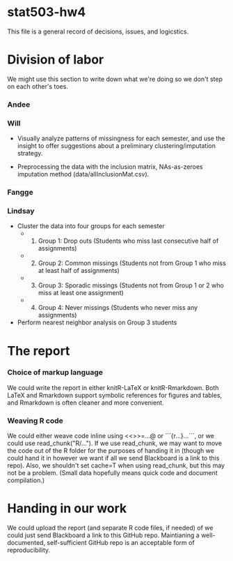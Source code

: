 # stat503-hw4
This file is a general record of decisions, issues, and logicstics.

# Division of labor

We might use this section to write down what we're doing so we don't step on each other's toes.

### Andee

### Will

- Visually analyze patterns of missingness for each semester, and use the insight to  offer suggestions about a preliminary clustering/imputation strategy.

- Preprocessing the data with the inclusion matrix, NAs-as-zeroes imputation method (data/allInclusionMat.csv).

### Fangge

### Lindsay

- Cluster the data into four groups for each semester
  - 1) Group 1: Drop outs (Students who miss last consecutive half of assignments) 
  - 2) Group 2: Common missings (Students not from Group 1 who miss at least half of assignments)
  - 3) Group 3: Sporadic missings (Students not from Group 1 or 2 who miss at least one assignment)
  - 4) Group 4: Never missings (Students who never miss any assignments)
- Perform nearest neighbor analysis on Group 3 students

# The report

### Choice of markup language

We could write the report in either knitR-LaTeX or knitR-Rmarkdown. Both LaTeX and Rmarkdown support symbolic references for figures and tables, and Rmarkdown is often cleaner and more convenient.

### Weaving R code

We could either weave code inline using <<>>=...@ or \`\`\`{r...}...\`\`\`, or we could use read_chunk("R/..."). If we use read_chunk, we may want to move the code out of the R folder for the purposes of handing it in (though we could hand it in however we want if all we send Blackboard is a link to this repo). Also, we shouldn't set cache=T when using read_chunk, but this may not be a problem. (Small data hopefully means quick code and document compilation.)

# Handing in our work

We could upload the report (and separate R code files, if needed) of we could just send Blackboard a link to this GitHub repo. Maintianing a well-documented, self-sufficient GitHub repo is an acceptable form of reproducibility.
